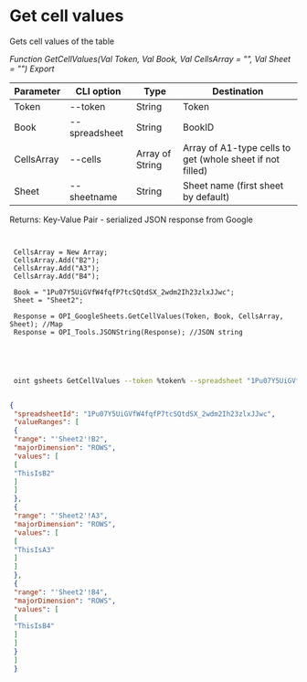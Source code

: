 ﻿---
sidebar_position: 3
---

# Get cell values
 Gets cell values of the table


*Function GetCellValues(Val Token, Val Book, Val CellsArray = "", Val Sheet = "") Export*

 | Parameter | CLI option | Type | Destination |
 |-|-|-|-|
 | Token | --token | String | Token |
 | Book | --spreadsheet | String | BookID |
 | CellsArray | --cells | Array of String | Array of A1-type cells to get (whole sheet if not filled) |
 | Sheet | --sheetname | String | Sheet name (first sheet by default) |

 
 Returns: Key-Value Pair - serialized JSON response from Google

```bsl title="Code example"
	
 
 CellsArray = New Array;
 CellsArray.Add("B2");
 CellsArray.Add("A3");
 CellsArray.Add("B4");
 
 Book = "1Pu07Y5UiGVfW4fqfP7tcSQtdSX_2wdm2Ih23zlxJJwc";
 Sheet = "Sheet2";
 
 Response = OPI_GoogleSheets.GetCellValues(Token, Book, CellsArray, Sheet); //Map
 Response = OPI_Tools.JSONString(Response); //JSON string
 

	
```

```sh title="CLI command example"
 
 oint gsheets GetCellValues --token %token% --spreadsheet "1Pu07Y5UiGVfW4fqfP7tcSQtdSX_2wdm2Ih23zlxJJwc" --cells %cells% --sheetname "Sheet2"

```


```json title="Result"

{
 "spreadsheetId": "1Pu07Y5UiGVfW4fqfP7tcSQtdSX_2wdm2Ih23zlxJJwc",
 "valueRanges": [
 {
 "range": "'Sheet2'!B2",
 "majorDimension": "ROWS",
 "values": [
 [
 "ThisIsB2"
 ]
 ]
 },
 {
 "range": "'Sheet2'!A3",
 "majorDimension": "ROWS",
 "values": [
 [
 "ThisIsA3"
 ]
 ]
 },
 {
 "range": "'Sheet2'!B4",
 "majorDimension": "ROWS",
 "values": [
 [
 "ThisIsB4"
 ]
 ]
 }
 ]
 }

```
